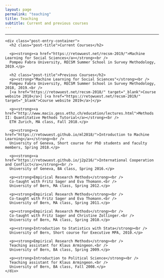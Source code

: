 ```yaml
---
layout: page
permalink: "teaching"
title: Teaching
subtitle: Current and previous courses
---
```


<hr />
<div class="posts-list">
  <article class="post-preview">

    <div class="post-entry-container">
      <h2 class="post-title">Current Courses</h2>

      <p><strong><a href="https://retowuest.net/recsm-2019/">Machine Learning for Social Sciences</a></strong><br />
      Pompeu Fabra University, RECSM Summer School in Survey Methodology, 2019.</p>

      <h2 class="post-title">Previous Courses</h2>
      <p><strong>"Machine Learning for Social Sciences"</strong><br />
      Pompeu Fabra University, RECSM Summer School in Survey Methodology, 2018, 2019.<br />
      [<a href="https://retowuest.net/recsm-2018/" target="_blank">Course website 2018</a>] [<a href="https://retowuest.net/recsm-2019/" target="_blank">Course website 2019</a>]</p>

      <p><strong><a href="http://www.macis.gess.ethz.ch/education/lectures.html">Methods II: Quantitative Methods Tutorial</a></strong><br />
      ETH Zurich, MA class, Fall 2018.</p>

      <p><strong><a href="https://retowuest.github.io/ml2018/">Introduction to Machine Learning</a></strong><br />
      University of Geneva, Short course for PhD students and faculty members, Spring 2018.</p>

      <p><strong><a href="https://retowuest.github.io/j2p216/">International Cooperation and Conflict</a></strong><br />
      University of Geneva, BA class, Spring 2016.</p>

      <p><strong>Empirical Research Methods</strong><br />
      Co-taught with Fritz Sager and Eva Thomann.<br />
      University of Bern, MA class, Spring 2012.</p>

      <p><strong>Empirical Research Methods</strong><br />
      Co-taught with Fritz Sager and Eva Thomann.<br />
      University of Bern, MA class, Spring 2011.</p>

      <p><strong>Empirical Research Methods</strong><br />
      Co-taught with Fritz Sager and Christine Zollinger.<br />
      University of Bern, MA class, Spring 2010.</p>

      <p><strong>Introduction to Statistics with Stata</strong><br />
      University of Bern, Short course for Executive MPA, 2010.</p>

      <p><strong>Empirical Research Methods</strong><br />
      Teaching assistant for Klaus Armingeon.<br />
      University of Bern, BA class, Spring 2009.</p>

      <p><strong>Introduction to Political Science</strong><br />
      Teaching assistant for Klaus Armingeon.<br />
      University of Bern, BA class, Fall 2008.</p>
    </div>

  </article>
</div>
